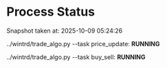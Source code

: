 # Process Status

Snapshot taken at: 2025-10-09 05:24:26

../wintrd/trade_algo.py --task price_update: **RUNNING**

../wintrd/trade_algo.py --task buy_sell: **RUNNING**

